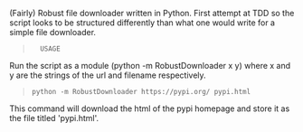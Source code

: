 (Fairly) Robust file downloader written in Python. First attempt at TDD so the script looks to be structured differently than what one would write for a simple file downloader.

> `  USAGE`

Run the script as a module (python -m RobustDownloader x y) where x and y are the strings of the url and filename respectively.

> `python -m RobustDownloader https://pypi.org/ pypi.html`

This command will download the html of the pypi homepage and store it as the file titled 'pypi.html'.
